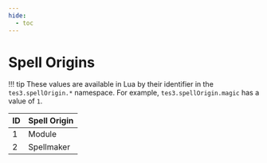 ```yaml
---
hide:
  - toc
---
```


# Spell Origins

!!! tip
	These values are available in Lua by their identifier in the `tes3.spellOrigin.*` namespace. For example, `tes3.spellOrigin.magic` has a value of `1`.

ID | Spell Origin
-- | ---------------------
1  | Module
2  | Spellmaker